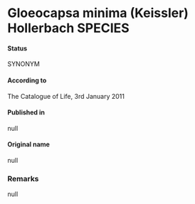 # Gloeocapsa minima (Keissler) Hollerbach SPECIES

#### Status
SYNONYM

#### According to
The Catalogue of Life, 3rd January 2011

#### Published in
null

#### Original name
null

### Remarks
null